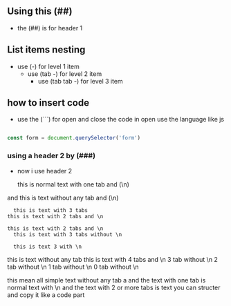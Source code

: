 ## Using this (##)

- the (##) is for header 1

## List items nesting

- use (-) for level 1 item
  - use (tab -) for level 2 item
    - use (tab tab -) for level 3 item

## how to insert code

- use the (```) for open and close the code in open use the language like js

```js

const form = document.querySelector('form')

```

### using a header 2 by (###)
- now i use header 2

  this is normal text with one tab and (\n)

and this is text without any tab and (\n)

      this is text with 3 tabs
    this is text with 2 tabs and \n

    this is text with 2 tabs and \n
      this is text with 3 tabs without \n

      this is text 3 with \n
this is text without any tab
        this is text with 4 tabs and \n
      3 tab without \n
    2 tab without \n
  1 tab without \n
0 tab without \n

  this mean all simple text without any tab a
  and the text with one tab is normal text with \n
  and the text with 2 or more tabs is text you can structer and copy it like a code part 